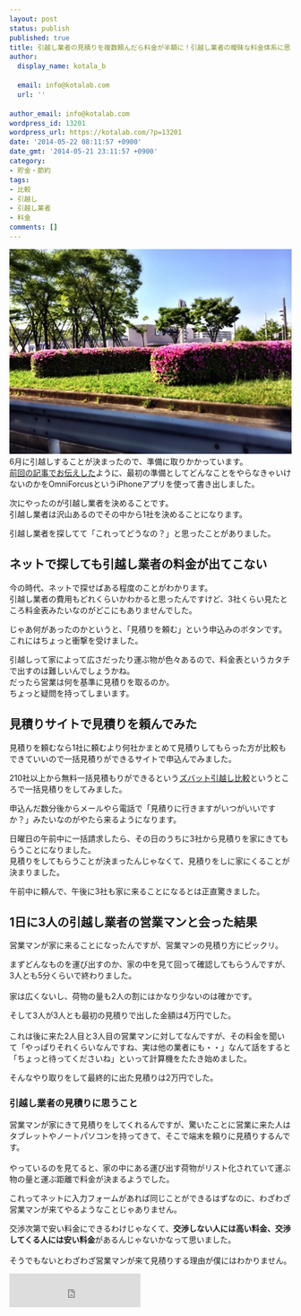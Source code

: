 ```yaml
---
layout: post
status: publish
published: true
title: 引越し業者の見積りを複数頼んだら料金が半額に！引越し業者の曖昧な料金体系に思うこと
author:
  display_name: kotala_b

  email: info@kotalab.com
  url: ''

author_email: info@kotalab.com
wordpress_id: 13201
wordpress_url: https://kotalab.com/?p=13201
date: '2014-05-22 08:11:57 +0900'
date_gmt: '2014-05-21 23:11:57 +0900'
category:
- 貯金・節約
tags:
- 比較
- 引越し
- 引越し業者
- 料金
comments: []
---
```

<p><img src="/wp-content/uploads/move-house-half-price_140522.jpg" alt="Move house half price 140522" title="move-house-half-price_140522.jpg" border="0" width="548" height="365" /><br />
6月に引越しすることが決まったので、準備に取りかかっています。<br />
<a href="/move-house-task">前回の記事でお伝えした</a>ように、最初の準備としてどんなことをやらなきゃいけないのかをOmniForcusというiPhoneアプリを使って書き出しました。</p>
<p>次にやったのが引越し業者を決めることです。<br />
引越し業者は沢山あるのでその中から1社を決めることになります。</p>
<p>引越し業者を探してて「これってどうなの？」と思ったことがありました。</p>
<!--more-->
<h2>ネットで探しても引越し業者の料金が出てこない</h2>
<p>今の時代、ネットで探せばある程度のことがわかります。<br />
引越し業者の費用もどれくらいかわかると思ったんですけど、3社くらい見たところ料金表みたいなのがどこにもありませんでした。</p>
<p>じゃあ何があったのかというと、「見積りを頼む」という申込みのボタンです。<br />
これにはちょっと衝撃を受けました。</p>
<p>引越しって家によって広さだったり運ぶ物が色々あるので、料金表というカタチで出すのは難しいんでしょうかね。<br />
だったら営業は何を基準に見積りを取るのか。<br />
ちょっと疑問を持ってしまいます。</p>
<h2>見積りサイトで見積りを頼んでみた</h2>
<p>見積りを頼むなら1社に頼むより何社かまとめて見積りしてもらった方が比較もできていいので一括見積りができるサイトで申込んでみました。</p>
<p>210社以上から無料一括見積もりができるという<a href="https://ck.jp.ap.valuecommerce.com/servlet/referral?sid=2967684&pid=882698077" target="_blank" ><img src="http://ad.jp.ap.valuecommerce.com/servlet/gifbanner?sid=2967684&pid=882698077" height="1" width="1" border="0">ズバット引越し比較</a>というところで一括見積りをしてみました。</p>
<p>申込んだ数分後からメールやら電話で「見積りに行きますがいつがいいですか？」みたいなのがやたら来るようになります。</p>
<p>日曜日の午前中に一括請求したら、その日のうちに3社から見積りを家にきてもらうことになりました。<br />
見積りをしてもらうことが決まったんじゃなくて、見積りをしに家にくることが決まりました。</p>
<p>午前中に頼んで、午後に3社も家に来ることになるとは正直驚きました。</p>
<h2>1日に3人の引越し業者の営業マンと会った結果</h2>
<p>営業マンが家に来ることになったんですが、営業マンの見積り方にビックリ。</p>
<p>まずどんなものを運び出すのか、家の中を見て回って確認してもらうんですが、3人とも5分くらいで終わりました。<br><br />
家は広くないし、荷物の量も2人の割にはかなり少ないのは確かです。</p>
<p>そして3人が3人とも<span class="b">最初の見積りで出した金額は4万円</span>でした。<br><br />
これは後に来た2人目と3人目の営業マンに対してなんですが、その料金を聞いて「やっぱりそれくらいなんですね、実は他の業者にも・・」なんて話をすると「ちょっと待ってくださいね」といって計算機をたたき始めました。</p>
<p>そんなやり取りをして<span class="b">最終的に出た見積りは2万円</span>でした。</p>
<h3>引越し業者の見積りに思うこと</h3>
<p>営業マンが家にきて見積りをしてくれるんですが、驚いたことに営業に来た人はタブレットやノートパソコンを持ってきて、そこで端末を頼りに見積りするんです。<br><br />
やっているのを見てると、家の中にある運び出す荷物がリスト化されていて運ぶ物の量と運ぶ距離で料金が決まるようでした。</p>
<p>これってネットに入力フォームがあれば同じことができるはずなのに、わざわざ営業マンが来てやるようなことじゃありません。</p>
<p>交渉次第で安い料金にできるわけじゃなくて、<strong>交渉しない人には高い料金、交渉してくる人には安い料金</strong>があるんじゃないかなって思いました。<br><br />
そうでもないとわざわざ営業マンが来て見積りする理由が僕にはわかりません。</p>
<p><iframe frameborder="0" allowtransparency="true" height="60" width="234" marginheight="0" scrolling="no" src="http://ad.jp.ap.valuecommerce.com/servlet/htmlbanner?sid=2967684&pid=882698081" marginwidth="0"><script language="javascript" src="http://ad.jp.ap.valuecommerce.com/servlet/jsbanner?sid=2967684&pid=882698081"></script><br />
<noscript><a href="https://ck.jp.ap.valuecommerce.com/servlet/referral?sid=2967684&pid=882698081" target="_blank" ><img src="http://ad.jp.ap.valuecommerce.com/servlet/gifbanner?sid=2967684&pid=882698081" height="60" width="234" border="0"></a></noscript>
<p></iframe></p>
